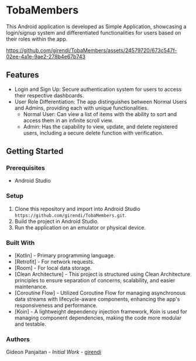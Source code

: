 # TobaMembers
This Android application is developed as Simple Application, showcasing a login/signup system and differentiated functionalities for users based on their roles within the app.

https://github.com/girendi/TobaMembers/assets/24579720/673c547f-02ee-4a1e-9ae2-278b4e67b743

## Features
<ul>
  <li>Login and Sign Up: Secure authentication system for users to access their respective dashboards.</li>
  <li>User Role Differentiation: The app distinguishes between Normal Users and Admins, providing each with unique functionalities.
    <ul>
      <li>Normal User: Can view a list of items with the ability to sort and access them in an infinite scroll view.</li>
      <li>Admin: Has the capability to view, update, and delete registered users, including a secure delete function with verification.</li>
    </ul>
  </li>
</ul>

## Getting Started
### Prerequisites
<ul>
  <li>Android Studio</li>
</ul>

### Setup
<ol>
  <li>Clone this repository and import into Android Studio
    <code>https://github.com/girendi/TobaMembers.git</code>.
  </li>
  <li>Build the project in Android Studio.</li>
  <li>Run the application on an emulator or physical device.</li>
</ol>

### Built With
<ul>
  <li>[Kotlin] - Primary programming language.</li>
  <li>[Retrofit] - For network requests.</li>
  <li>[Room] - For local data storage.</li>
  <li>[Clean Architecture] - This project is structured using Clean Architecture principles to ensure separation of concerns, scalability, and easier maintenance.</li>
  <li>[Coroutine Flow] - Utilized Coroutine Flow for managing asynchronous data streams with lifecycle-aware components, enhancing the app's responsiveness and performance.</li>
  <li>[Koin] - A lightweight dependency injection framework, Koin is used for managing component dependencies, making the code more modular and testable.</li>
</ul>

### Authors
Gideon Panjaitan - *Initial Work* - [girendi](https://github.com/girendi)
